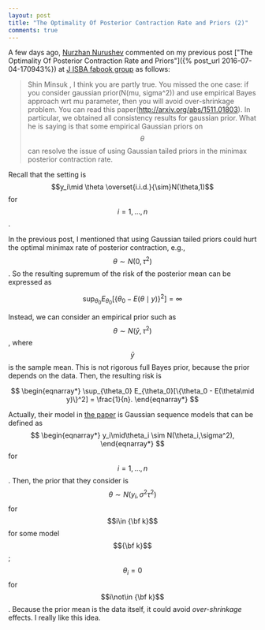 ```yaml
---
layout: post
title: "The Optimality Of Posterior Contraction Rate and Priors (2)"
comments: true
---
```


A few days ago, [Nurzhan Nurushev](http://www.math.vu.nl/en/about-the-department/people/phd-students/nurushevn.aspx) commented on my previous post ["The Optimality Of Posterior Contraction Rate and Priors"]({% post_url 2016-07-04-170943%}) at [J ISBA fabook group](https://www.facebook.com/groups/843187915745360/) as follows:

>Shin Minsuk , I think you are partly true. You missed the one case: if you consider gaussian prior(N(mu, sigma^2)) and use empirical Bayes approach wrt mu parameter, then you will avoid over-shrinkage problem. You can read this paper(http://arxiv.org/abs/1511.01803). In particular, we obtained all consistency results for gaussian prior.
What he is saying is that some empirical Gaussian priors on $$\theta$$ can resolve the issue of using Gaussian tailed priors in the minimax posterior contraction rate.

Recall that the setting is $$y_i\mid \theta \overset{i.i.d.}{\sim}N(\theta,1)$$ for $$i=1,\dots,n$$. 

In the previous post, I mentioned that using Gaussian tailed priors could hurt the optimal minimax rate of posterior contraction, e.g., $$\theta \sim N(0,\tau^2)$$. So the resulting supremum of the risk of the posterior mean can be expressed as 

$$
\sup_{\theta_0} E_{\theta_0}[\{\theta_0 - E(\theta\mid y)\}^2] = \infty
$$

Instead, we can consider an empirical prior such as $$\theta \sim N(\bar y, \tau^2)$$, where $$\bar y$$ is the sample mean. This is not rigorous full Bayes prior, because the prior depends on the data. Then, the resulting risk is

$$
\begin{eqnarray*}
\sup_{\theta_0} E_{\theta_0}[\{\theta_0 - E(\theta\mid y)\}^2] = \frac{1}{n}.
\end{eqnarray*}
$$ 

Actually, their model in [the paper](http://arxiv.org/abs/1511.01803) is Gaussian sequence models that can be defined as 
$$
\begin{eqnarray*}
y_i\mid\theta_i \sim N(\theta_i,\sigma^2),
\end{eqnarray*}
$$ 
for $$i=1,\dots,n$$. Then, the prior that they consider is $$\theta\sim N(y_i,\sigma^2\tau^2)$$ for $$i\in {\bf k}$$ for some model $${\bf k}$$; $$\theta_i = 0$$ for $$i\not\in {\bf k}$$. Because the prior mean is the data itself, it could avoid *over-shrinkage* effects. I really like this idea.

